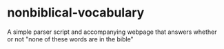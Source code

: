 # nonbiblical-vocabulary
A simple parser script and accompanying webpage that answers whether or not "none of these words are in the bible"
